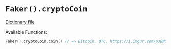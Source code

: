 # `Faker().cryptoCoin`

[Dictionary file](../core/src/main/resources/locales/en/crypto_coin.yml)

Available Functions:  
```kotlin
Faker().cryptoCoin.coin() // => Bitcoin, BTC, https://i.imgur.com/psBNOBq.png
```
